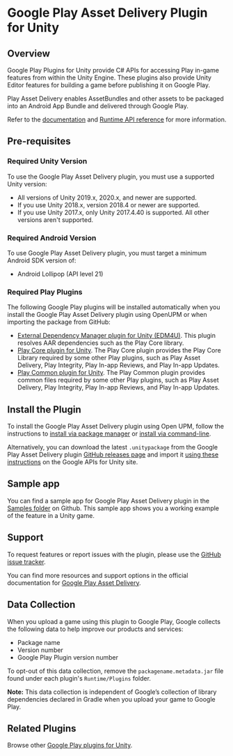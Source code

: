 # Google Play Asset Delivery Plugin for Unity

## Overview

Google Play Plugins for Unity provide C# APIs for accessing Play in-game features from within the Unity Engine. These plugins also provide Unity Editor features for building a game before publishing it on Google Play.  

Play Asset Delivery enables AssetBundles and other assets to be packaged into an Android App Bundle and delivered through Google Play.

Refer to the [documentation](https://developer.android.com/guide/playcore/asset-delivery/integrate-unity) and [Runtime API reference](https://developer.android.com/reference/unity/namespace/Google/Play/AssetDelivery) for more information.

## Pre-requisites

### Required Unity Version

To use the Google Play Asset Delivery plugin, you must use a supported Unity version:
- All versions of Unity 2019.x, 2020.x, and newer are supported.
- If you use Unity 2018.x, version 2018.4 or newer are supported.
- If you use Unity 2017.x, only Unity 2017.4.40 is supported. All other versions aren't supported.

### Required Android Version
To use Google Play Asset Delivery plugin, you must target a minimum Android SDK version of: 
- Android Lollipop (API level 21)

### Required Play Plugins

The following Google Play plugins will be installed automatically when you install the Google Play Asset Delivery plugin using OpenUPM or when importing the package from GitHub:
- [External Dependency Manager plugin for Unity (EDM4U)](https://github.com/googlesamples/unity-jar-resolver). This plugin resolves AAR dependencies such as the Play Core library.
- [Play Core plugin for Unity](https://github.com/google/play-core-unity). The Play Core plugin provides the Play Core Library required by some other Play plugins, such as Play Asset Delivery, Play Integrity, Play In-app Reviews, and Play In-app Updates.
- [Play Common plugin for Unity](https://github.com/google/play-common-unity). The Play Common plugin provides common files required by some other Play plugins, such as Play Asset Delivery, Play Integrity, Play In-app Reviews, and Play In-app Updates.

## Install the Plugin

To install the Google Play Asset Delivery plugin using Open UPM, follow the instructions to [install via package manager](https://openupm.com/packages/com.google.play.assetdelivery/#modal-manualinstallation) or [install via command-line](https://openupm.com/packages/com.google.play.assetdelivery/#modal-commandlinetool).

Alternatively, you can download the latest `.unitypackage` from the Google Play Asset Delivery plugin [GitHub releases page](https://github.com/google/play-asset-delivery-unity/releases) and import it [using these instructions](https://developers.google.com/unity/instructions#install-unitypackage) on the Google APIs for Unity site.

## Sample app
You can find a sample app for Google Play Asset Delivery plugin in the [Samples folder](Samples) on Github. This sample app shows you a working example of the feature in a Unity game.

## Support

To request features or report issues with the plugin, please use the [GitHub issue tracker](https://github.com/google/play-asset-delivery-unity/issues).

You can find more resources and support options in the official documentation for [Google Play Asset Delivery](https://developer.android.com/guide/playcore/asset-delivery).

## Data Collection

When you upload a game using this plugin to Google Play, Google collects the following data to help improve our products and services:
- Package name
- Version number
- Google Play Plugin version number

To opt-out of this data collection, remove the `packagename.metadata.jar` file found under each plugin's `Runtime/Plugins` folder.

**Note:** This data collection is independent of Google’s collection of library dependencies declared in Gradle when you upload your game to Google Play.

## Related Plugins

Browse other [Google Play plugins for Unity](https://developers.google.com/unity/packages#google_play).
